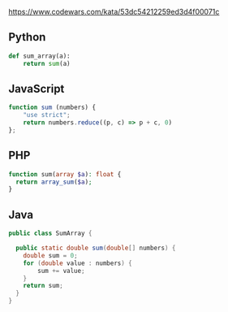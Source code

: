 https://www.codewars.com/kata/53dc54212259ed3d4f00071c

## Python
```python
def sum_array(a):
    return sum(a)
```

## JavaScript
```js
function sum (numbers) {
    "use strict";
    return numbers.reduce((p, c) => p + c, 0)
};
```

## PHP
```php
function sum(array $a): float {
  return array_sum($a);
}
```

## Java
```java
public class SumArray {

  public static double sum(double[] numbers) {
    double sum = 0;
    for (double value : numbers) {
        sum += value;
    }
    return sum;
  }
}
```